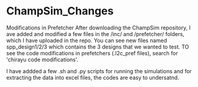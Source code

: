 # ChampSim_Changes
Modifications in Prefetcher
After downloading the ChampSim repository, I ave added and modified a few files in the /inc/ and /prefetcher/ folders, which I have uploaded in the repo. 
You can see new files named spp_design1/2/3 which contains the 3 designs that we wanted to test. TO see the code modifications in prefetchers (.l2c_pref files), 
search for 'chirayu code modifications'.

I have addded a few .sh and .py scripts for running the simulations and for extracting the data into excel files, the codes are easy to undersatnd.
